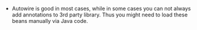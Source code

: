 * Autowire is good in most cases, while in some cases you can not always add annotations to 3rd party library. Thus you might need to load these beans manually via Java code.
